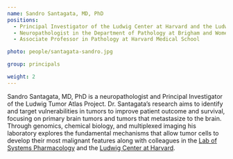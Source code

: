 ```yaml
---
name: Sandro Santagata, MD, PhD
positions:
  - Principal Investigator of the Ludwig Center at Harvard and the Ludwig Tumor Atlas Project
  - Neuropathologist in the Department of Pathology at Brigham and Women’s Hospital
  - Associate Professor in Pathology at Harvard Medical School

photo: people/santagata-sandro.jpg

group: principals

weight: 2
---
```


Sandro Santagata, MD, PhD is a neuropathologist and Principal Investigator of the Ludwig Tumor Atlas Project. Dr. Santagata’s research aims to identify and target vulnerabilities in tumors to improve patient outcome and survival, focusing on primary brain tumors and tumors that metastasize to the brain. Through genomics, chemical biology, and multiplexed imaging his laboratory explores the fundamental mechanisms that allow tumor cells to develop their most malignant features along with colleagues in the [Lab of Systems Pharmacology](https://hits.harvard.edu/the-program/laboratory-of-systems-pharmacology/about/) and the [Ludwig Center at Harvard](https://ludwigcenter.hms.harvard.edu/).
